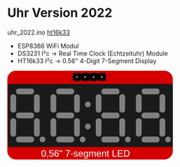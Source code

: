 # Uhr Version 2022

uhr_2022.ino
[ht16k33](/uhr_2022.ino)
- ESP8366   WiFi Modul 
- DS3231    I²c -> Real Time Clock (Echtzeituhr) Module
- HT16k33   I²c -> 0.56" 4-Digit 7-Segment Display 


![ht16k33](/img/ht16k33_clock_O.svg)

